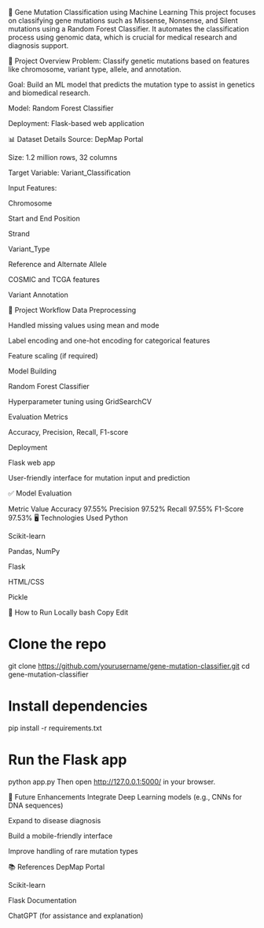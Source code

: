 🧬 Gene Mutation Classification using Machine Learning
This project focuses on classifying gene mutations such as Missense, Nonsense, and Silent mutations using a Random Forest Classifier. It automates the classification process using genomic data, which is crucial for medical research and diagnosis support.

📌 Project Overview
Problem: Classify genetic mutations based on features like chromosome, variant type, allele, and annotation.

Goal: Build an ML model that predicts the mutation type to assist in genetics and biomedical research.

Model: Random Forest Classifier

Deployment: Flask-based web application

📊 Dataset Details
Source: DepMap Portal

Size: 1.2 million rows, 32 columns

Target Variable: Variant_Classification

Input Features:

Chromosome

Start and End Position

Strand

Variant_Type

Reference and Alternate Allele

COSMIC and TCGA features

Variant Annotation

🔧 Project Workflow
Data Preprocessing

Handled missing values using mean and mode

Label encoding and one-hot encoding for categorical features

Feature scaling (if required)

Model Building

Random Forest Classifier

Hyperparameter tuning using GridSearchCV

Evaluation Metrics

Accuracy, Precision, Recall, F1-score

Deployment

Flask web app

User-friendly interface for mutation input and prediction

✅ Model Evaluation

Metric	Value
Accuracy	97.55%
Precision	97.52%
Recall	97.55%
F1-Score	97.53%
🖥️ Technologies Used
Python

Scikit-learn

Pandas, NumPy

Flask

HTML/CSS

Pickle

🚀 How to Run Locally
bash
Copy
Edit
# Clone the repo
git clone https://github.com/yourusername/gene-mutation-classifier.git
cd gene-mutation-classifier

# Install dependencies
pip install -r requirements.txt

# Run the Flask app
python app.py
Then open http://127.0.0.1:5000/ in your browser.

🌱 Future Enhancements
Integrate Deep Learning models (e.g., CNNs for DNA sequences)

Expand to disease diagnosis

Build a mobile-friendly interface

Improve handling of rare mutation types

📚 References
DepMap Portal

Scikit-learn

Flask Documentation

ChatGPT (for assistance and explanation)

